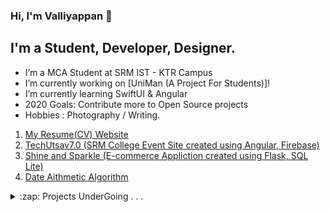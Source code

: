 ### Hi, I'm Valliyappan 👋

## I'm a Student, Developer, Designer.

- I’m a MCA Student at SRM IST - KTR Campus
- I’m currently working on [UniMan (A Project For Students)]!
- I’m currently learning SwiftUI & Angular
- 2020 Goals: Contribute more to Open Source projects
- Hobbies : Photography / Writing.

<!--START_SECTION:activity-->
1. [My Resume(CV) Website](https://github.com/varksh05/valliyappan-portfolio)
2. [TechUtsav7.0 (SRM College Event Site created using Angular, Firebase)](https://github.com/varksh05/techutsav)
2. [Shine and Sparkle (E-commerce Appliction created using Flask, SQL Lite)](https://github.com/varksh05/shine-and-sparkle)
3. [Date Aithmetic Algorithm](https://github.com/varksh05/DateArithmetic)

<!--END_SECTION:activity-->

<details>
  <summary>:zap: Projects UnderGoing . . .</summary>
  
<!--START_SECTION:activity-->
1. [UniMan (A Platform for Students to Manage Placements and check Attendence, Test Performance, etc..)](https://github.com/varksh05/UniMan)
2. [MpWeb (Photography Website)](https://github.com/varksh05/mpWeb)

<!--END_SECTION:activity-->

</details>

[twitter]: https://twitter.com/iamValliyappan
[facebook]: https://www.facebook.com/valliyappan05
[instagram]: https://www.instagram.com/valliyappan_05/
[linkedin]: https://www.linkedin.com/in/valliyappan-s-542428a2/

